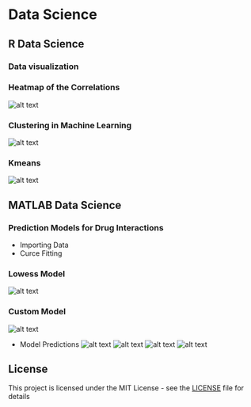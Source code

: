 # Data Science

## R Data Science
### Data visualization

### Heatmap of the Correlations
![alt text](https://github.com/David-SF2290/Data_Science_R_and_MATLAB/blob/master/Graph_Doc/Correlations.JPG)

### Clustering in Machine Learning
![alt text](https://github.com/David-SF2290/Data_Science_R_and_MATLAB/blob/master/Graph_Doc/Cluster1.JPG)

### Kmeans 
![alt text](https://github.com/David-SF2290/Data_Science_R_and_MATLAB/blob/master/Graph_Doc/Kmeans.JPG)





## MATLAB Data Science
### Prediction Models for Drug Interactions
- Importing Data 
- Curce Fitting 

### Lowess Model 
![alt text](https://github.com/David-SF2290/Data_Science/blob/master/MATLAB_Data_Science/Graph_Doc/Algo.Lowess.jpg)

### Custom Model 
![alt text](https://github.com/David-SF2290/Data_Science/blob/master/MATLAB_Data_Science/Graph_Doc/Algo.Custom.jpg)

- Model Predictions
![alt text](https://github.com/David-SF2290/Data_Science/blob/master/MATLAB_Data_Science/Graph_Doc/MP1.jpg)
![alt text](https://github.com/David-SF2290/Data_Science/blob/master/MATLAB_Data_Science/Graph_Doc/MP2.jpg)
![alt text](https://github.com/David-SF2290/Data_Science/blob/master/MATLAB_Data_Science/Graph_Doc/MP3.jpg)
![alt text](https://github.com/David-SF2290/Data_Science/blob/master/MATLAB_Data_Science/Graph_Doc/MP4.jpg)

## License
This project is licensed under the MIT License - see the [LICENSE](LICENSE) file for details
